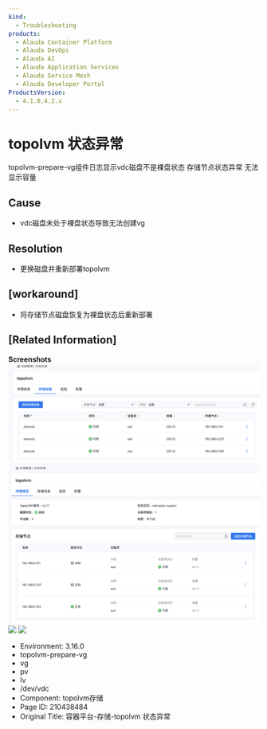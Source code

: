 ```yaml
---
kind:
  - Troubleshooting
products:
  - Alauda Container Platform
  - Alauda DevOps
  - Alauda AI
  - Alauda Application Services
  - Alauda Service Mesh
  - Alauda Developer Portal
ProductsVersion:
  - 4.1.0,4.2.x
---
```

<!-- A type of document that involves encountering a fault, diagnosing it, performing root cause analysis, and providing solutions. -->

# topolvm 状态异常

topolvm-prepare-vg组件日志显示vdc磁盘不是裸盘状态 存储节点状态异常 无法显示容量

## Cause
- vdc磁盘未处于裸盘状态导致无法创建vg

## Resolution
- 更换磁盘并重新部署topolvm

## [workaround]
- 将存储节点磁盘恢复为裸盘状态后重新部署

## [Related Information]
**Screenshots**
![](assets/rong-qi-ping-tai-cun-chu-topolvm-zhuang-tai-yi-chang/1715311791_99781_4f6e3c_2.png)![](assets/rong-qi-ping-tai-cun-chu-topolvm-zhuang-tai-yi-chang/1715311792_99781_7e894b_1.png)
![](assets/rong-qi-ping-tai-cun-chu-topolvm-zhuang-tai-yi-chang/%E4%BC%81%E4%B8%9A%E5%BE%AE%E4%BF%A1%E6%88%AA%E5%9B%BE_17153187212762.png)
![](assets/rong-qi-ping-tai-cun-chu-topolvm-zhuang-tai-yi-chang/%E4%BC%81%E4%B8%9A%E5%BE%AE%E4%BF%A1%E6%88%AA%E5%9B%BE_17153227402511.png)
- Environment: 3.16.0
- topolvm-prepare-vg
- vg
- pv
- lv
- /dev/vdc
- Component: topolvm存储
- Page ID: 210438484
- Original Title: 容器平台-存储-topolvm 状态异常

